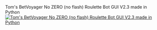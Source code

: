 Tom's BetVoyager No ZERO (no flash) Roulette Bot GUI V2.3 made in Python
[![Tom's BetVoyager No ZERO (no flash) Roulette Bot GUI V2.3 made in Python](https://img.youtube.com/vi/a5GHIRte8mk/0.jpg)](https://www.youtube.com/watch?v=a5GHIRte8mk)
